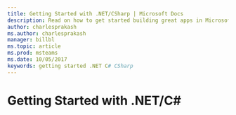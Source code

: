 ```yaml
---
title: Getting Started with .NET/CSharp | Microsoft Docs
description: Read on how to get started building great apps in Microsoft Teams using .NET/C#
author: charlesprakash
ms.author: charlesprakash
manager: billbl
ms.topic: article
ms.prod: msteams
ms.date: 10/05/2017
keywords: getting started .NET C# CSharp
---
```


# Getting Started with .NET/C#
